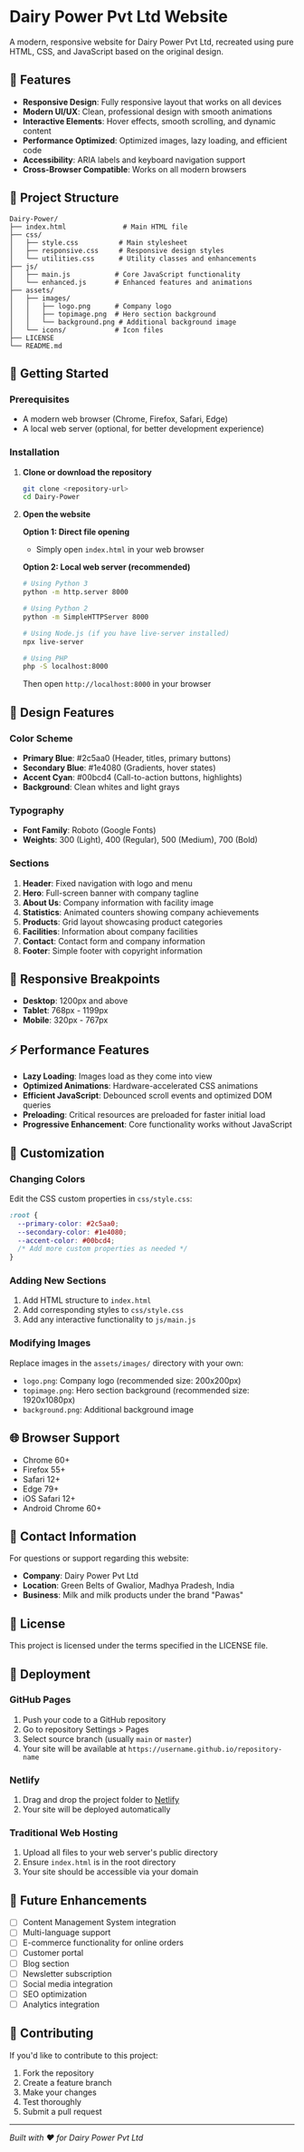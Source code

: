 # Dairy Power Pvt Ltd Website

A modern, responsive website for Dairy Power Pvt Ltd, recreated using pure HTML, CSS, and JavaScript based on the original design.

## 🌟 Features

- **Responsive Design**: Fully responsive layout that works on all devices
- **Modern UI/UX**: Clean, professional design with smooth animations
- **Interactive Elements**: Hover effects, smooth scrolling, and dynamic content
- **Performance Optimized**: Optimized images, lazy loading, and efficient code
- **Accessibility**: ARIA labels and keyboard navigation support
- **Cross-Browser Compatible**: Works on all modern browsers

## 📁 Project Structure

```
Dairy-Power/
├── index.html              # Main HTML file
├── css/
│   ├── style.css          # Main stylesheet
│   ├── responsive.css     # Responsive design styles
│   └── utilities.css      # Utility classes and enhancements
├── js/
│   ├── main.js           # Core JavaScript functionality
│   └── enhanced.js       # Enhanced features and animations
├── assets/
│   ├── images/
│   │   ├── logo.png      # Company logo
│   │   ├── topimage.png  # Hero section background
│   │   └── background.png # Additional background image
│   └── icons/            # Icon files
├── LICENSE
└── README.md
```

## 🚀 Getting Started

### Prerequisites

- A modern web browser (Chrome, Firefox, Safari, Edge)
- A local web server (optional, for better development experience)

### Installation

1. **Clone or download the repository**
   ```bash
   git clone <repository-url>
   cd Dairy-Power
   ```

2. **Open the website**
   
   **Option 1: Direct file opening**
   - Simply open `index.html` in your web browser
   
   **Option 2: Local web server (recommended)**
   ```bash
   # Using Python 3
   python -m http.server 8000
   
   # Using Python 2
   python -m SimpleHTTPServer 8000
   
   # Using Node.js (if you have live-server installed)
   npx live-server
   
   # Using PHP
   php -S localhost:8000
   ```
   
   Then open `http://localhost:8000` in your browser

## 🎨 Design Features

### Color Scheme
- **Primary Blue**: #2c5aa0 (Header, titles, primary buttons)
- **Secondary Blue**: #1e4080 (Gradients, hover states)
- **Accent Cyan**: #00bcd4 (Call-to-action buttons, highlights)
- **Background**: Clean whites and light grays

### Typography
- **Font Family**: Roboto (Google Fonts)
- **Weights**: 300 (Light), 400 (Regular), 500 (Medium), 700 (Bold)

### Sections
1. **Header**: Fixed navigation with logo and menu
2. **Hero**: Full-screen banner with company tagline
3. **About Us**: Company information with facility image
4. **Statistics**: Animated counters showing company achievements
5. **Products**: Grid layout showcasing product categories
6. **Facilities**: Information about company facilities
7. **Contact**: Contact form and company information
8. **Footer**: Simple footer with copyright information

## 📱 Responsive Breakpoints

- **Desktop**: 1200px and above
- **Tablet**: 768px - 1199px
- **Mobile**: 320px - 767px

## ⚡ Performance Features

- **Lazy Loading**: Images load as they come into view
- **Optimized Animations**: Hardware-accelerated CSS animations
- **Efficient JavaScript**: Debounced scroll events and optimized DOM queries
- **Preloading**: Critical resources are preloaded for faster initial load
- **Progressive Enhancement**: Core functionality works without JavaScript

## 🔧 Customization

### Changing Colors
Edit the CSS custom properties in `css/style.css`:
```css
:root {
  --primary-color: #2c5aa0;
  --secondary-color: #1e4080;
  --accent-color: #00bcd4;
  /* Add more custom properties as needed */
}
```

### Adding New Sections
1. Add HTML structure to `index.html`
2. Add corresponding styles to `css/style.css`
3. Add any interactive functionality to `js/main.js`

### Modifying Images
Replace images in the `assets/images/` directory with your own:
- `logo.png`: Company logo (recommended size: 200x200px)
- `topimage.png`: Hero section background (recommended size: 1920x1080px)
- `background.png`: Additional background image

## 🌐 Browser Support

- Chrome 60+
- Firefox 55+
- Safari 12+
- Edge 79+
- iOS Safari 12+
- Android Chrome 60+

## 📧 Contact Information

For questions or support regarding this website:

- **Company**: Dairy Power Pvt Ltd
- **Location**: Green Belts of Gwalior, Madhya Pradesh, India
- **Business**: Milk and milk products under the brand "Pawas"

## 📄 License

This project is licensed under the terms specified in the LICENSE file.

## 🚀 Deployment

### GitHub Pages
1. Push your code to a GitHub repository
2. Go to repository Settings > Pages
3. Select source branch (usually `main` or `master`)
4. Your site will be available at `https://username.github.io/repository-name`

### Netlify
1. Drag and drop the project folder to [Netlify](https://netlify.com)
2. Your site will be deployed automatically

### Traditional Web Hosting
1. Upload all files to your web server's public directory
2. Ensure `index.html` is in the root directory
3. Your site should be accessible via your domain

## 🔄 Future Enhancements

- [ ] Content Management System integration
- [ ] Multi-language support
- [ ] E-commerce functionality for online orders
- [ ] Customer portal
- [ ] Blog section
- [ ] Newsletter subscription
- [ ] Social media integration
- [ ] SEO optimization
- [ ] Analytics integration

## 🤝 Contributing

If you'd like to contribute to this project:

1. Fork the repository
2. Create a feature branch
3. Make your changes
4. Test thoroughly
5. Submit a pull request

---

*Built with ❤️ for Dairy Power Pvt Ltd*